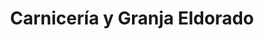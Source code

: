 ---
title: "Carnicería y Granja Eldorado"
url: /eldorado/carniceria-y-granja-eldorado/
shop: supermercado
---